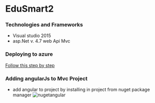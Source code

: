 # EduSmart2



### Technologies and Frameworks

* Visual studio 2015
* asp.Net v. 4.7 web Api Mvc

### Deploying to azure
[Follow this step by step](https://docs.microsoft.com/en-us/azure/app-service/app-service-deploy-local-git)


### Adding angularJs to Mvc Project

* add angular to project by installing in project from nuget package manager
![nugetangular](https://user-images.githubusercontent.com/29547972/36638073-549ca95e-19b8-11e8-86f5-abc246227df6.png)


